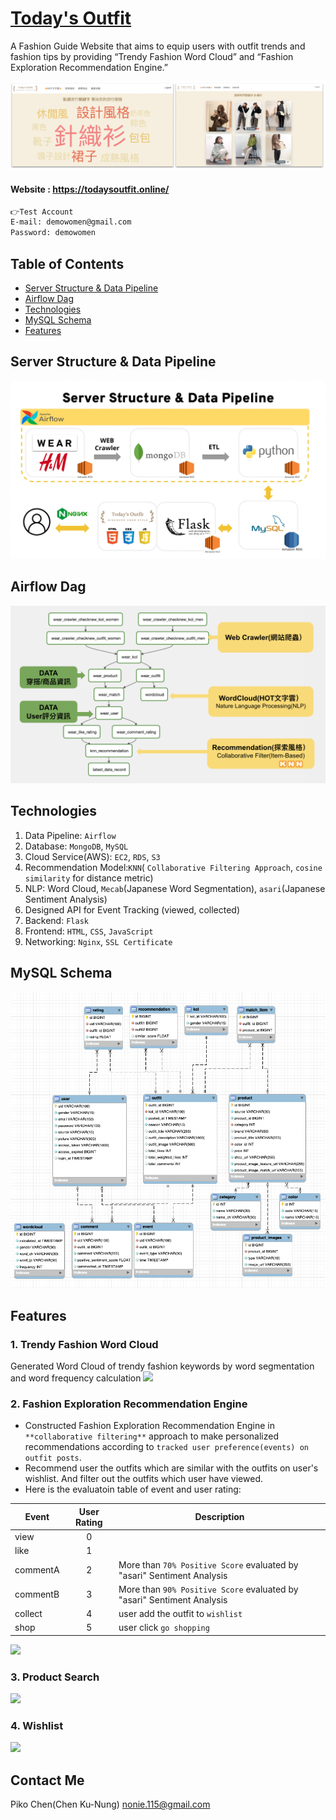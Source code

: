 # [Today's Outfit](https://todaysoutfit.online/)

A Fashion Guide Website that aims to equip users with outfit trends and fashion tips by providing “Trendy Fashion Word Cloud” and “Fashion Exploration Recommendation Engine.”


![](https://github.com/PikoLab/todays-outfit/blob/main/03_Charts/00_cover_page.png)

#### Website : https://todaysoutfit.online/
```txt
👉Test Account
E-mail: demowomen@gmail.com
Password: demowomen
```


## Table of Contents
* [Server Structure & Data Pipeline](#Server-Structure-&-Data-Pipeline)
* [Airflow Dag](#Airflow-Dag)
* [Technologies](#Technologies)
* [MySQL Schema](#MySQL-Schema)
* [Features](#Features)


## Server Structure & Data Pipeline
![](https://github.com/PikoLab/todays-outfit/blob/main/03_Charts/07_server_structure_and_data_pipeline.png)

## Airflow Dag
![](https://github.com/PikoLab/todays-outfit/blob/main/03_Charts/06_airflow_dag.png)


## Technologies
1. Data Pipeline: `Airflow`
2. Database: `MongoDB`, `MySQL`
3. Cloud Service(AWS): `EC2`, `RDS`, `S3`
4. Recommendation Model:`KNN`( `Collaborative Filtering Approach`, `cosine similarity` for distance metric)
5. NLP: Word Cloud, `Mecab`(Japanese Word Segmentation), `asari`(Japanese Sentiment Analysis)
6. Designed API for Event Tracking (viewed, collected)
7. Backend: `Flask`
8. Frontend: `HTML`, `CSS`, `JavaScript`
9. Networking: `Nginx`, `SSL Certificate`

 

## MySQL Schema
![](https://github.com/PikoLab/todays-outfit/blob/main/03_Charts/08_mysql_schema.png)

## Features
### 1. Trendy Fashion Word Cloud
Generated Word Cloud of trendy fashion keywords by word segmentation and word frequency calculation
![](https://github.com/PikoLab/todays-outfit/blob/main/03_Charts/01_wordcloud.gif)
### 2. Fashion Exploration Recommendation Engine
* Constructed Fashion Exploration Recommendation Engine in `**collaborative filtering**` approach to make personalized recommendations according to `tracked user preference(events) on outfit posts`. 
* Recommend user the outfits which are similar with the outfits on user's wishlist. And filter out the outfits which user have viewed. 
* Here is the evaluatoin table of event and user rating:  

| Event  | User Rating | Description |
| --- |  :---:  | --- |
| view     | 0     |     |
| like     | 1     |     |
| commentA | 2     | More than `70% Positive Score` evaluated by "asari" Sentiment Analysis |
| commentB | 3     | More than `90% Positive Score` evaluated by "asari" Sentiment Analysis |
| collect  | 4     | user add the outfit to `wishlist` |
| shop     | 5     | user click `go shopping`  |

![](https://github.com/PikoLab/todays-outfit/blob/main/03_Charts/02_explore_recommendation.gif)
### 3. Product Search
![](https://github.com/PikoLab/todays-outfit/blob/main/03_Charts/03_product_search.gif)
### 4. Wishlist 
![](https://github.com/PikoLab/todays-outfit/blob/main/03_Charts/04_wishlist.gif)

## Contact Me
Piko Chen(Chen Ku-Nung) nonie.115@gmail.com

